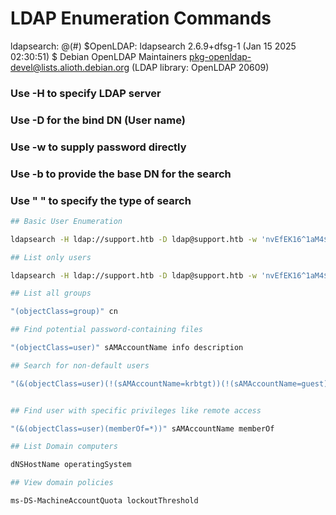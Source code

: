 # LDAP Enumeration Commands
ldapsearch: @(#) $OpenLDAP: ldapsearch 2.6.9+dfsg-1 (Jan 15 2025 02:30:51) $
        Debian OpenLDAP Maintainers <pkg-openldap-devel@lists.alioth.debian.org>
        (LDAP library: OpenLDAP 20609)


### Use -H to specify LDAP server
### Use -D for the bind DN (User name)
### Use -w to supply password directly
### Use -b to provide the base DN for the search
### Use " " to specify the type of search

```bash
## Basic User Enumeration

ldapsearch -H ldap://support.htb -D ldap@support.htb -w 'nvEfEK16^1aM4$e7AclUf8x$tRWxPWO1%lmz' -b "dc=support,dc=htb" "*"
```
```bash
## List only users

ldapsearch -H ldap://support.htb -D ldap@support.htb -w 'nvEfEK16^1aM4$e7AclUf8x$tRWxPWO1%lmz' -b "dc=support,dc=htb" "(objectClass=user)" sAMAccountName
```
```bash
## List all groups

"(objectClass=group)" cn

## Find potential password-containing files

"(objectClass=user)" sAMAccountName info description

## Search for non-default users

"(&(objectClass=user)(!(sAMAccountName=krbtgt))(!(sAMAccountName=guest)))" sAMAccountName


## Find user with specific privileges like remote access

"(&(objectClass=user)(memberOf=*))" sAMAccountName memberOf

## List Domain computers

dNSHostName operatingSystem

## View domain policies

ms-DS-MachineAccountQuota lockoutThreshold
